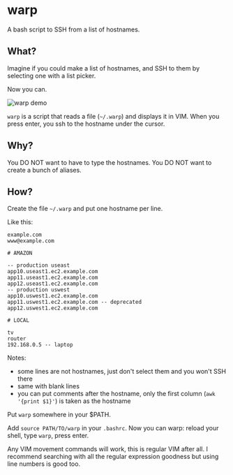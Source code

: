 
warp
====

A bash script to SSH from a list of hostnames.

What?
-----

Imagine if you could make a list of hostnames, and SSH to them by selecting one
with a list picker.

Now you can.

![warp demo](https://raw.githubusercontent.com/jpalardy/warp/master/assets/warp.gif)

`warp` is a script that reads a file (`~/.warp`) and displays it in VIM. When
you press enter, you ssh to the hostname under the cursor.

Why?
----

You DO NOT want to have to type the hostnames. You DO NOT want to create a
bunch of aliases.

How?
----

Create the file `~/.warp` and put one hostname per line.

Like this:

    example.com
    www@example.com

    # AMAZON

    -- production useast
    app10.useast1.ec2.example.com
    app11.useast1.ec2.example.com
    app12.useast1.ec2.example.com
    -- production uswest
    app10.uswest1.ec2.example.com
    app11.uswest1.ec2.example.com -- deprecated
    app12.uswest1.ec2.example.com

    # LOCAL

    tv
    router
    192.168.0.5 -- laptop


Notes:

* some lines are not hostnames, just don't select them and you won't SSH there
* same with blank lines
* you can put comments after the hostname, only the first column (`awk '{print $1}'`) is taken as the hostname

Put `warp` somewhere in your $PATH.

Add `source PATH/TO/warp` in your `.bashrc`. Now you can warp: reload your
shell, type `warp`, press enter.

Any VIM movement commands will work, this is regular VIM after all. I recommend
searching with all the regular expression goodness but using line numbers is
good too.

